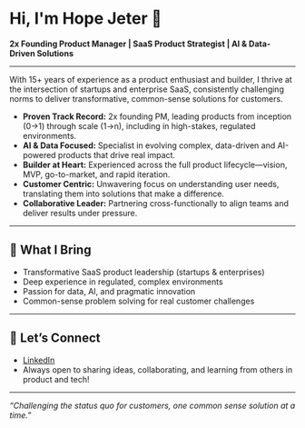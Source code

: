 # Hi, I'm Hope Jeter 👋

**2x Founding Product Manager | SaaS Product Strategist | AI & Data-Driven Solutions**

---

With 15+ years of experience as a product enthusiast and builder, I thrive at the intersection of startups and enterprise SaaS, consistently challenging norms to deliver transformative, common-sense solutions for customers.

- **Proven Track Record:** 2x founding PM, leading products from inception (0→1) through scale (1→n), including in high-stakes, regulated environments.
- **AI & Data Focused:** Specialist in evolving complex, data-driven and AI-powered products that drive real impact.
- **Builder at Heart:** Experienced across the full product lifecycle—vision, MVP, go-to-market, and rapid iteration.
- **Customer Centric:** Unwavering focus on understanding user needs, translating them into solutions that make a difference.
- **Collaborative Leader:** Partnering cross-functionally to align teams and deliver results under pressure.

---

## 🚀 What I Bring

- Transformative SaaS product leadership (startups & enterprises)
- Deep experience in regulated, complex environments
- Passion for data, AI, and pragmatic innovation
- Common-sense problem solving for real customer challenges

---

## 🌱 Let’s Connect

- [LinkedIn](https://www.linkedin.com/in/hopejeter/)
- Always open to sharing ideas, collaborating, and learning from others in product and tech!

---

*“Challenging the status quo for customers, one common sense solution at a time.”*
